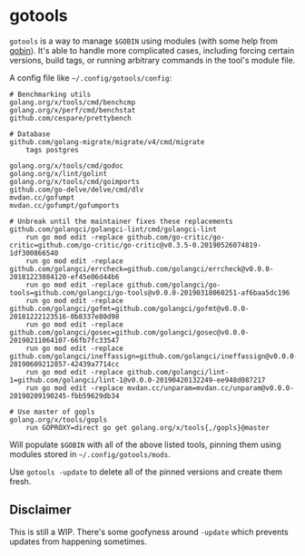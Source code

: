 # gotools

`gotools` is a way to manage `$GOBIN` using modules (with some help from [gobin](https://github.com/myitcv/gobin)).
It's able to handle more complicated cases, including forcing certain versions, build tags, or running arbitrary
commands in the tool's module file.

A config file like `~/.config/gotools/config`:

```
# Benchmarking utils
golang.org/x/tools/cmd/benchcmp
golang.org/x/perf/cmd/benchstat
github.com/cespare/prettybench

# Database
github.com/golang-migrate/migrate/v4/cmd/migrate
    tags postgres

golang.org/x/tools/cmd/godoc
golang.org/x/lint/golint
golang.org/x/tools/cmd/goimports
github.com/go-delve/delve/cmd/dlv
mvdan.cc/gofumpt
mvdan.cc/gofumpt/gofumports

# Unbreak until the maintainer fixes these replacements
github.com/golangci/golangci-lint/cmd/golangci-lint
    run go mod edit -replace github.com/go-critic/go-critic=github.com/go-critic/go-critic@v0.3.5-0.20190526074819-1df300866540
    run go mod edit -replace github.com/golangci/errcheck=github.com/golangci/errcheck@v0.0.0-20181223084120-ef45e06d44b6
    run go mod edit -replace github.com/golangci/go-tools=github.com/golangci/go-tools@v0.0.0-20190318060251-af6baa5dc196
    run go mod edit -replace github.com/golangci/gofmt=github.com/golangci/gofmt@v0.0.0-20181222123516-0b8337e80d98
    run go mod edit -replace github.com/golangci/gosec=github.com/golangci/gosec@v0.0.0-20190211064107-66fb7fc33547
    run go mod edit -replace github.com/golangci/ineffassign=github.com/golangci/ineffassign@v0.0.0-20190609212857-42439a7714cc
    run go mod edit -replace github.com/golangci/lint-1=github.com/golangci/lint-1@v0.0.0-20190420132249-ee948d087217
    run go mod edit -replace mvdan.cc/unparam=mvdan.cc/unparam@v0.0.0-20190209190245-fbb59629db34

# Use master of gopls
golang.org/x/tools/gopls
    run GOPROXY=direct go get golang.org/x/tools{,/gopls}@master
```

Will populate `$GOBIN` with all of the above listed tools, pinning them using modules stored in `~/.config/gotools/mods`.

Use `gotools -update` to delete all of the pinned versions and create them fresh.


## Disclaimer

This is still a WIP. There's some goofyness around `-update` which prevents updates from happening sometimes.
